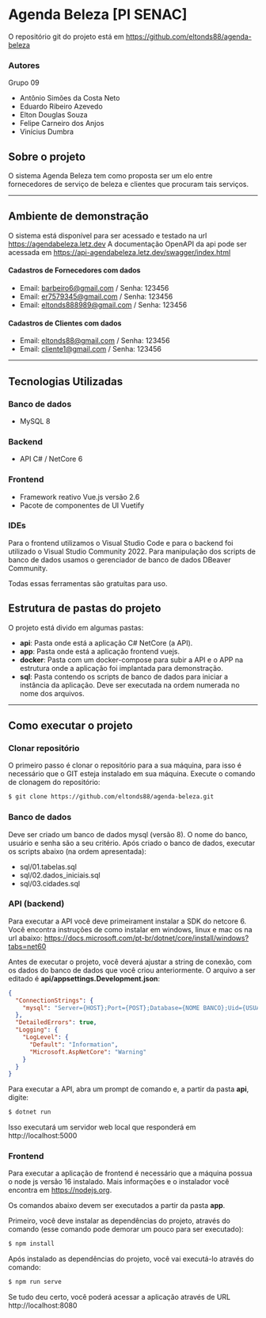 # Agenda Beleza [PI SENAC]
O repositório git do projeto está em https://github.com/eltonds88/agenda-beleza

### Autores
Grupo 09
- Antônio Simões da Costa Neto
- Eduardo Ribeiro Azevedo
- Elton Douglas Souza
- Felipe Carneiro dos Anjos
- Vinícius Dumbra

## Sobre o projeto

O sistema Agenda Beleza tem como proposta ser um elo entre fornecedores de serviço de beleza e clientes que procuram tais serviços.

<hr />

## Ambiente de demonstração
O sistema está disponível para ser acessado e testado na url https://agendabeleza.letz.dev
A documentação OpenAPI da api pode ser acessada em https://api-agendabeleza.letz.dev/swagger/index.html


#### Cadastros de Fornecedores com dados
- Email: barbeiro6@gmail.com / Senha: 123456
- Email: er7579345@gmail.com / Senha: 123456
- Email: eltonds888989@gmail.com / Senha: 123456

#### Cadastros de Clientes com dados
- Email: eltonds88@gmail.com / Senha: 123456
- Email: cliente1@gmail.com / Senha: 123456

<hr />

## Tecnologias Utilizadas
### Banco de dados
- MySQL 8

### Backend
- API C# / NetCore 6

### Frontend
- Framework reativo Vue.js versão 2.6
- Pacote de componentes de UI Vuetify

### IDEs
Para o frontend utilizamos o Visual Studio Code e para o backend foi utilizado o Visual Studio Community 2022.
Para manipulação dos scripts de banco de dados usamos o gerenciador de banco de dados DBeaver Community.

Todas essas ferramentas são gratuítas para uso.

## Estrutura de pastas do projeto
O projeto está divido em algumas pastas:
- **api**: Pasta onde está a aplicação C# NetCore (a API).
- **app**: Pasta onde está a aplicação frontend vuejs.
- **docker**: Pasta com um docker-compose para subir a API e o APP na estrutura onde a aplicação foi implantada para demonstração.
- **sql**: Pasta contendo os scripts de banco de dados para iniciar a instância da aplicação. Deve ser executada na ordem numerada no nome dos arquivos.

<hr />

## Como executar o projeto
### Clonar repositório
O primeiro passo é clonar o repositório para a sua máquina, para isso é necessário que o GIT esteja instalado em sua máquina.
Execute o comando de clonagem do repositório:

```bash
$ git clone https://github.com/eltonds88/agenda-beleza.git
```

### Banco de dados
Deve ser criado um banco de dados mysql (versão 8). O nome do banco, usuário e senha são a seu critério.
Após criado o banco de dados, executar os scripts abaixo (na ordem apresentada):
- sql/01.tabelas.sql
- sql/02.dados_iniciais.sql
- sql/03.cidades.sql

### API (backend)
Para executar a API você deve primeirament instalar a SDK do netcore 6.
Você encontra instruções de como instalar em windows, linux e mac os na url abaixo:
https://docs.microsoft.com/pt-br/dotnet/core/install/windows?tabs=net60

Antes de executar o projeto, você deverá ajustar a string de conexão, com os dados do banco de dados que você criou anteriormente. O arquivo a ser editado é **api/appsettings.Development.json**:
```json
{
  "ConnectionStrings": {
    "mysql": "Server={HOST};Port={POST};Database={NOME BANCO};Uid={USUARIO BANCO};Pwd={SENHA BANCO};"
  },
  "DetailedErrors": true,
  "Logging": {
    "LogLevel": {
      "Default": "Information",
      "Microsoft.AspNetCore": "Warning"
    }
  }
}
```
Para executar a API, abra um prompt de comando e, a partir da pasta **api**, digite:
 ```bash
 $ dotnet run
 ```
 Isso executará um servidor web local que responderá em http://localhost:5000

### Frontend
Para executar a aplicação de frontend é necessário que a máquina possua o node js versão 16 instalado. Mais informações e o instalador você encontra em https://nodejs.org.

Os comandos abaixo devem ser executados a partir da pasta **app**.

Primeiro, você deve instalar as dependências do projeto, através do comando (esse comando pode demorar um pouco para ser executado):
```bash
$ npm install
``` 

Após instalado as dependências do projeto, você vai executá-lo através do comando:
```bash
$ npm run serve
```

Se tudo deu certo, você poderá acessar a aplicação através de URL http://localhost:8080

